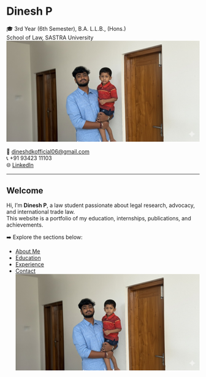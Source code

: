 # Dinesh P

🎓 3rd Year (6th Semester), B.A. L.L.B., (Hons.)  
School of Law, SASTRA University                                                     
                                                                                       ![Alt text](xxx.jpg)
                                                                                       
📧 [dineshdkofficial06@gmail.com](mailto:dineshdkofficial06@gmail.com)  
📞 +91 93423 11103  
🌐 [LinkedIn](https://www.linkedin.com/in/dinesh-poongundran-79a1a427b)

---

## Welcome
Hi, I’m **Dinesh P**, a law student passionate about legal research, advocacy, and international trade law.  
This website is a portfolio of my education, internships, publications, and achievements.

➡️ Explore the sections below:  
- [About Me](about.md)  
- [Education](education.md)  
- [Experience](experience.md)  
- [Contact](contact.md)  
![Alt text](xxx.jpg)
